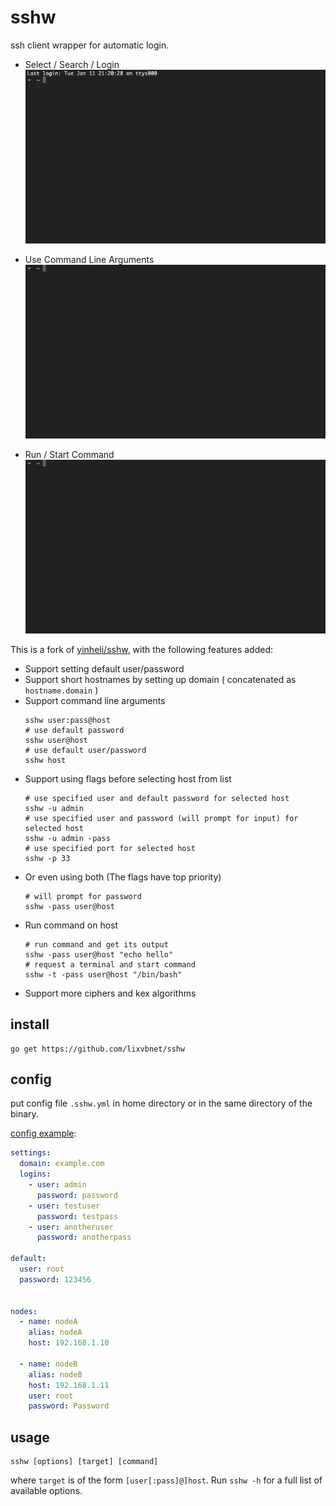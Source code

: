 # sshw

ssh client wrapper for automatic login.

- Select / Search / Login
![](./resources/01.gif)

- Use Command Line Arguments
![](./resources/02.gif)

- Run / Start Command
![](./resources/03.gif)

This is a fork of [yinheli/sshw](https://github.com/yinheli/sshw), with the following features added:

- Support setting default user/password
- Support short hostnames by setting up domain ( concatenated as `hostname.domain` )
- Support command line arguments
  ```shell
  sshw user:pass@host
  # use default password
  sshw user@host
  # use default user/password
  sshw host
  ```
- Support using flags before selecting host from list
  ```shell
  # use specified user and default password for selected host
  sshw -u admin
  # use specified user and password (will prompt for input) for selected host
  sshw -u admin -pass
  # use specified port for selected host
  sshw -p 33
  ```
- Or even using both (The flags have top priority)
  ```shell
  # will prompt for password
  sshw -pass user@host
  ```
- Run command on host
  ```shell
  # run command and get its output
  sshw -pass user@host "echo hello"
  # request a terminal and start command
  sshw -t -pass user@host "/bin/bash"
  ```
- Support more ciphers and kex algorithms

## install
```shell
go get https://github.com/lixvbnet/sshw
```

## config

put config file `.sshw.yml` in home directory or in the same directory of the binary.

[config example](./sshlib/config_example.yml):

```yaml
settings:
  domain: example.com
  logins:
    - user: admin
      password: password
    - user: testuser
      password: testpass
    - user: anotheruser
      password: anotherpass

default:
  user: root
  password: 123456


nodes:
  - name: nodeA
    alias: nodeA
    host: 192.168.1.10

  - name: nodeB
    alias: nodeB
    host: 192.168.1.11
    user: root
    password: Password
```

## usage
```shell
sshw [options] [target] [command]
```

where `target` is of the form `[user[:pass]@]host`. Run `sshw -h` for a full list of available options.
